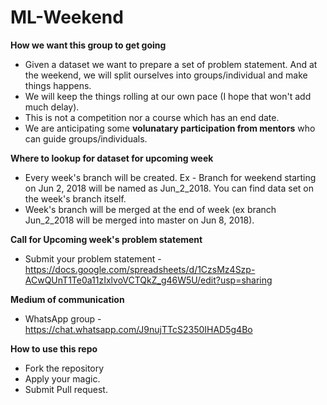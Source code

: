 # ML-Weekend

**How we want this group to get going**

* Given a dataset we want to prepare a set of problem statement. And at the weekend, we will split ourselves into groups/individual and make things happens.
* We will keep the things rolling at our own pace (I hope that won't add much delay).
* This is not a competition nor a course which has an end date.
* We are anticipating some **volunatary participation from mentors** who can guide groups/individuals.

**Where to lookup for dataset for upcoming week**

* Every week's branch will be created. Ex - Branch for weekend starting on Jun 2, 2018 will be named as Jun_2_2018.
You can find data set on the week's branch itself.
* Week's branch will be merged at the end of week (ex branch Jun_2_2018 will be merged into master on Jun 8, 2018).

**Call for Upcoming week's problem statement**
* Submit your problem statement - https://docs.google.com/spreadsheets/d/1CzsMz4Szp-ACwQUnT1Te0a11zIxlvoVCTQkZ_g46W5U/edit?usp=sharing

**Medium of communication**
* WhatsApp group - https://chat.whatsapp.com/J9nujTTcS2350IHAD5g4Bo

**How to use this repo**
* Fork the repository
* Apply your magic.
* Submit Pull request.
